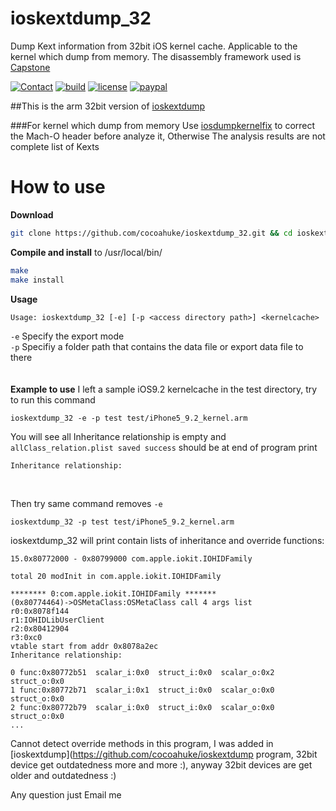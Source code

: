 # ioskextdump_32
Dump Kext information from 32bit iOS kernel cache. Applicable to the kernel which dump from memory. The disassembly framework used is [Capstone](http://www.capstone-engine.org/)

[![Contact](https://img.shields.io/badge/contact-@cocoahuke-fbb52b.svg?style=flat)](https://twitter.com/cocoahuke) [![build](https://travis-ci.org/cocoahuke/ioskextdump_32.svg?branch=master)](https://github.com/cocoahuke/ioskextdump_32) [![license](https://img.shields.io/badge/license-MIT-blue.svg)](https://github.com/cocoahuke/ioskextdump_32/blob/master/LICENSE) [![paypal](https://img.shields.io/badge/Donate-PayPal-039ce0.svg)](https://www.paypal.com/cgi-bin/webscr?cmd=_s-xclick&hosted_button_id=EQDXSYW8Z23UY)

##This is the arm 32bit version of [ioskextdump](https://github.com/cocoahuke/ioskextdump)

###For kernel which dump from memory
Use [iosdumpkernelfix](https://github.com/cocoahuke/iosdumpkernelfix) to correct the Mach-O header before analyze it, Otherwise The analysis results are not complete list of Kexts

# How to use

**Download**
```bash
git clone https://github.com/cocoahuke/ioskextdump_32.git && cd ioskextdump
```
**Compile and install** to /usr/local/bin/

```bash
make
make install
```
**Usage**
```
Usage: ioskextdump_32 [-e] [-p <access directory path>] <kernelcache>
```
`-e` Specify the export mode  
`-p` Specifiy a folder path that contains the data file or export data file to there  
<br>  
**Example to use**
I left a sample iOS9.2 kernelcache in the test directory, try to run this command  
```
ioskextdump_32 -e -p test test/iPhone5_9.2_kernel.arm
```
You will see all Inheritance relationship is empty and `allClass_relation.plist saved success` should be at end of program print  
```
Inheritance relationship:
```
<br>

Then try same command removes `-e`
```
ioskextdump_32 -p test test/iPhone5_9.2_kernel.arm
```
ioskextdump_32 will print contain lists of inheritance and override functions:
```
15.0x80772000 - 0x80799000 com.apple.iokit.IOHIDFamily

total 20 modInit in com.apple.iokit.IOHIDFamily

******** 0:com.apple.iokit.IOHIDFamily *******
(0x80774464)->OSMetaClass:OSMetaClass call 4 args list
r0:0x8078f144
r1:IOHIDLibUserClient
r2:0x80412904
r3:0xc0
vtable start from addr 0x8078a2ec
Inheritance relationship:

0 func:0x80772b51  scalar_i:0x0  struct_i:0x0  scalar_o:0x2  struct_o:0x0
1 func:0x80772b71  scalar_i:0x1  struct_i:0x0  scalar_o:0x0  struct_o:0x0
2 func:0x80772b79  scalar_i:0x0  struct_i:0x0  scalar_o:0x0  struct_o:0x0
...
```
Cannot detect override methods in this program, I was added in [ioskextdump](https://github.com/cocoahuke/ioskextdump program, 32bit device get outdatedness more and more :), anyway 32bit devices are get older and outdatedness :)

Any question just Email me
